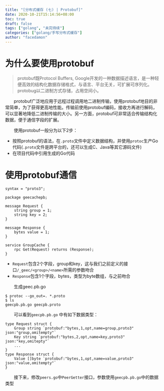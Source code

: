 ```yaml
---
title: "[分布式缓存 (七) | Protobuf]"
date: 2020-10-21T15:14:56+08:00
toc: true
draft: false
tags: ["golang", "未完待续"]
categories: ["golang/手写分布式缓存"]
author: "facedamon"
---
```


# 为什么要使用protobuf

> protobuf既Protocol Buffers, Google开发的一种数据描述语言，是一种轻便高效的结构化数据存储格式，与语言、平台无关，可扩展可序列化。protobug以二进制方式存储，占用空间小。

&emsp;&emsp;protobuf广泛地应用于远程过程调用地二进制传输，使用protobuf地目的非常简单，为了获得更高地性能。传输前使用protobuf编码，接收方再进行解码，可以显著地降低二进制传输的大小。另一方面，protobuf可非常适合传输结构化数据，便于通信字段的扩展。

&emsp;&emsp;使用protobuf一般分为以下2步：

- 按照protobuf的语法，在`.proto`文件中定义数据结构，并使用`protoc`生产Go代码(`.proto`文件是跨平台的，还可以生成C、Java等其它源码文件)
- 在项目代码中引用生成的Go代码

# 使用protobuf通信

    syntax = "proto3";

    package geecachepb;

    message Request {
        string group = 1;
        string key = 2;
    }

    message Response {
        bytes value = 1;
    }

    service GroupCache {
        rpc Get(Request) returns (Response);
    }

- `Request`包含2个字段，group和key，这与我们之前定义的接口`/_geec/<group>/<name>`所需的参数吻合
- `Response`包含1个字段，bytes，类型为byte数组，与之前吻合

&emsp;&emsp;生成geec.pb.go

    $ protoc --go_out=. *.proto
    $ ls
    geecpb.pb.go geecpb.proto

&emsp;&emsp;可以看到`geecpb.pb.go` 中有如下数据类型：

    type Request struct {
        Group string `protobuf:"bytes,1,opt,name=group,proto3" json:"group,omitempty"`
        Key string `protobuf:"bytes,2,opt,name=key,proto3" json:"key,omitepty"`
        ...
    }
    type Response struct {
        Value []byte `protobuf:"bytes,1,opt,name=value,proto3" json:"value,omitempty"`
    }

&emsp;&emsp;接下来，修改`peers.go`中`PeerGetter`接口，参数使用`geecpb.pb.go`中的数据类型

